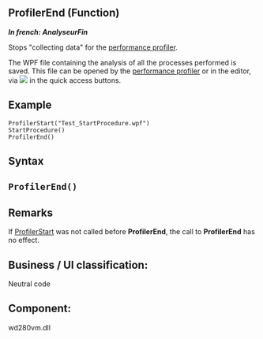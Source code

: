 


## ProfilerEnd (Function)

***In french: AnalyseurFin***



<a name="XUse"></a>
<a name="Use"></a>
<a name="description"></a>
Stops "collecting data" for the [performance profiler](../Editeurs/2030035.md).

The WPF file containing the analysis of all the processes performed is saved. This file can be opened by the [performance profiler](../Editeurs/2030035.md) or in the editor, via ![](https://doc.pcsoft.fr/en-US/images/image.awp?langid=3&name=ico_ouvrir.gif) in the quick access buttons.


<a name="Example1"></a>
<a name="sample_code"></a>

## Example


```wl
ProfilerStart("Test_StartProcedure.wpf")
StartProcedure()
ProfilerEnd()
```

<a name="XSYNTAX"></a>
<a name="SYNTAX1"></a>

## Syntax

`ProfilerEnd()`
---



<a name="NOTE0"></a>
<a name="NOTE0_1"></a>

## Remarks
If [ProfilerStart](../WDLang1/3013012.md) was not called before **ProfilerEnd**, the call to **ProfilerEnd** has no effect.

<a name="XComponent"></a>

## Business / UI classification:
Neutral code
## Component:
wd280vm.dll
